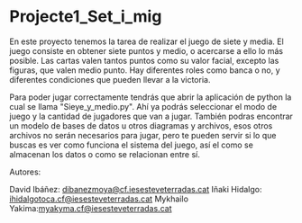 # Projecte1_Set_i_mig

En este proyecto tenemos la tarea de realizar el juego de siete y media. El juego consiste en obtener siete puntos y medio, o acercarse a ello lo más posible. Las cartas valen tantos puntos como su valor facial, excepto las figuras, que valen medio punto.
Hay diferentes roles como banca o no, y diferentes condiciones que pueden llevar a la victoria.

Para poder jugar correctamente tendrás que abrir la aplicación de python la cual se llama "Sieye_y_medio.py". Ahí ya podrás seleccionar el modo de juego y la cantidad de jugadores que van a jugar. También podras encontrar un modelo de bases de datos u otros diagramas y archivos, esos otros archivos no serán necesarios para jugar, pero te pueden servir si lo que buscas es ver como funciona el sistema del juego, así el como se almacenan los datos o como se relacionan entre sí.

Autores:

David Ibáñez:   dibanezmoya@cf.iesesteveterradas.cat
Iñaki Hidalgo:  ihidalgotoca.cf@iesesteveterradas.cat
Mykhailo Yakima:myakyma.cf@iesesteveterradas.cat
